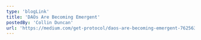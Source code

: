 ```yaml
---
type: 'blogLink'
title: 'DAOs Are Becoming Emergent'
postedBy: 'Collin Duncan'
url: 'https://medium.com/get-protocol/daos-are-becoming-emergent-7625636d33a'
---
```

